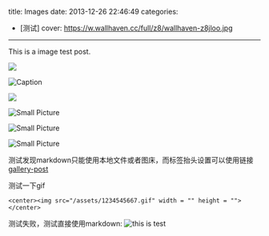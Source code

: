 title: Images
date: 2013-12-26 22:46:49
categories:
- [测试]
cover: https://w.wallhaven.cc/full/z8/wallhaven-z8jloo.jpg
---

This is a image test post.

![](/assets/70133000_p0_master1200.jpg)

![Caption](/assets/103266680_p0_square1200.jpg)

![](/assets/109998710_p0_square1200.jpg)

![Small Picture](https://w.wallhaven.cc/full/1p/wallhaven-1ppld1.jpg)

![Small Picture](https://w.wallhaven.cc/full/dp/wallhaven-dpr2mo.jpg)

![Small Picture](https://w.wallhaven.cc/full/lm/wallhaven-lmd95y.jpg)

测试发现markdown只能使用本地文件或者图床，而标签抬头设置可以使用链接[gallery-post](https://hexo-b0q48fsw4-leovewcs-projects.vercel.app/2013/12/25/basic-test-for-hexo/gallery-post/)

测试一下gif
```
<center><img src="/assets/1234545667.gif" width = "" height = ""></center>
```
测试失败，测试直接使用markdown:
![this is test](/assets/1234545667.gif)
